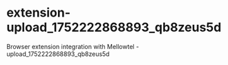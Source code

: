 # extension-upload_1752222868893_qb8zeus5d
Browser extension integration with Mellowtel - upload_1752222868893_qb8zeus5d
